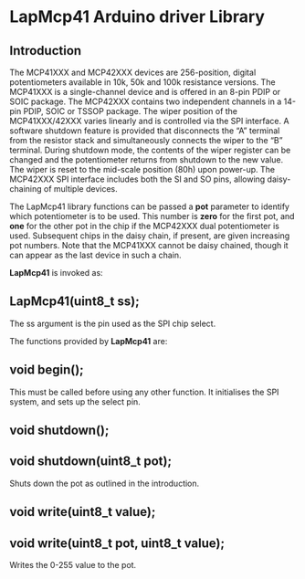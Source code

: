 # LapMcp41 Arduino driver Library

## Introduction

The MCP41XXX and MCP42XXX devices are 256-position, digital potentiometers available in 10k, 50k and 100k resistance versions. The MCP41XXX is a single-channel device and is offered in an 8-pin PDIP or SOIC package. The MCP42XXX contains two independent channels in a 14-pin PDIP, SOIC or TSSOP package. The wiper position of the MCP41XXX/42XXX varies linearly and is controlled via the SPI interface. A software shutdown feature is provided that disconnects the “A” terminal from the resistor stack and simultaneously connects the wiper to the “B” terminal. During shutdown mode, the contents of the wiper register can be changed and the potentiometer returns from shutdown to the new value. The wiper is reset to the mid-scale position (80h) upon power-up. The MCP42XXX SPI interface includes both the SI and SO pins, allowing daisy-chaining of multiple devices.

The LapMcp41 library functions can be passed a **pot** parameter to identify which potentiometer is to be used. This number is **zero** for the first pot, and **one** for the other pot in the chip if the MCP42XXX dual potentiometer is used. Subsequent chips in the daisy chain, if present, are given increasing pot numbers. Note that the MCP41XXX cannot be daisy chained, though it can appear as the last device in such a chain.

**LapMcp41** is invoked as:
 
LapMcp41(uint8_t ss);
---------------------

The ss argument is the pin used as the SPI chip select.

The functions provided by **LapMcp41** are:

void begin();
-------------
This must be called before using any other function. It initialises the SPI system, and sets up the select pin.

void shutdown();
--------------------
void shutdown(uint8_t pot);
---------------------------
Shuts down the pot as outlined in the introduction.

void write(uint8_t value);
--------------------------
void write(uint8_t pot, uint8_t value);
---------------------------------------
Writes the 0-255 value to the pot.

